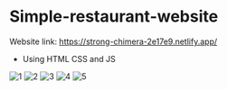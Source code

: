 # Simple-restaurant-website
Website link: https://strong-chimera-2e17e9.netlify.app/
* Using HTML CSS and JS

![1](https://user-images.githubusercontent.com/50680651/156785481-b5e462fe-4a93-4348-9e59-6b33ba0e1bb1.PNG)
![2](https://user-images.githubusercontent.com/50680651/156785491-81621016-b843-4f5f-a981-a07bcb198971.PNG)
![3](https://user-images.githubusercontent.com/50680651/156785501-5a491270-51a5-48cb-9223-178fd317de46.PNG)
![4](https://user-images.githubusercontent.com/50680651/156785511-698eeadd-0a0a-4f16-af5c-1ba9eabbea1e.PNG)
![5](https://user-images.githubusercontent.com/50680651/156785521-8541347e-36c5-40bf-8ecb-47594a513be0.PNG)

